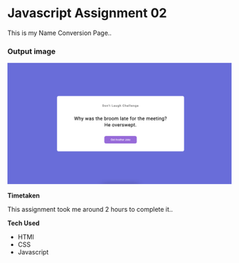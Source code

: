 # Javascript Assignment 02

This is my Name Conversion Page..

### Output image

![output](./Image/Project.png)

**Timetaken**

This assignment took me around 2 hours to complete it..

**Tech Used**

- HTMl
- CSS
- Javascript
